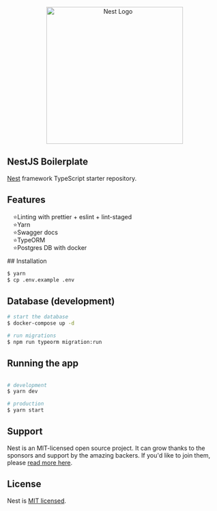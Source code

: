 <p align="center">
  <a href="http://nestjs.com/" target="blank"><img src="https://nestjs.com/img/logo_text.svg" width="320" alt="Nest Logo" /></a>
</p>

## NestJS Boilerplate

[Nest](https://github.com/nestjs/nest) framework TypeScript starter repository.

## Features

<ul style="list-style-type: '⭐'">
<li>
 Linting with prettier + eslint + lint-staged
 </li>
 <li>
Yarn
 </li>
 <li>
 Swagger docs
 </li>
 <li>
TypeORM
 </li>
 <li>
Postgres DB with docker
 </li>
</ul>
## Installation

```bash
$ yarn
$ cp .env.example .env
```

## Database (development)

```bash
# start the database
$ docker-compose up -d

# run migrations
$ npm run typeorm migration:run
```

## Running the app

```bash

# development
$ yarn dev

# production
$ yarn start
```

## Support

Nest is an MIT-licensed open source project. It can grow thanks to the sponsors and support by the amazing backers. If you'd like to join them, please [read more here](https://docs.nestjs.com/support).

## License

Nest is [MIT licensed](LICENSE).
